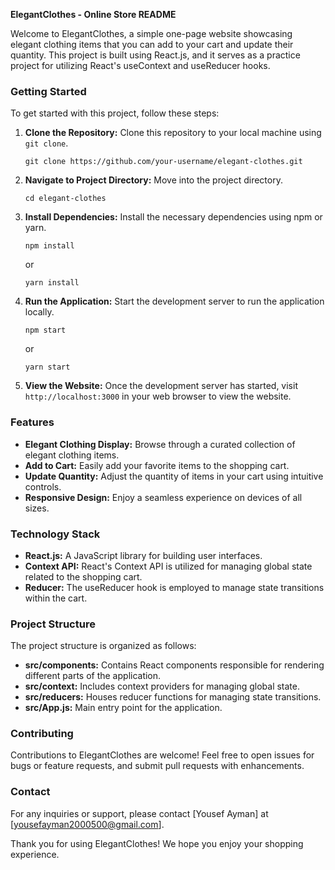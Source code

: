 **ElegantClothes - Online Store README**

Welcome to ElegantClothes, a simple one-page website showcasing elegant clothing items that you can add to your cart and update their quantity. This project is built using React.js, and it serves as a practice project for utilizing React's useContext and useReducer hooks.

### Getting Started

To get started with this project, follow these steps:

1. **Clone the Repository:**
   Clone this repository to your local machine using `git clone`.

   ```
   git clone https://github.com/your-username/elegant-clothes.git
   ```

2. **Navigate to Project Directory:**
   Move into the project directory.

   ```
   cd elegant-clothes
   ```

3. **Install Dependencies:**
   Install the necessary dependencies using npm or yarn.

   ```
   npm install
   ```

   or

   ```
   yarn install
   ```

4. **Run the Application:**
   Start the development server to run the application locally.

   ```
   npm start
   ```

   or

   ```
   yarn start
   ```

5. **View the Website:**
   Once the development server has started, visit `http://localhost:3000` in your web browser to view the website.

### Features

- **Elegant Clothing Display:** Browse through a curated collection of elegant clothing items.
- **Add to Cart:** Easily add your favorite items to the shopping cart.
- **Update Quantity:** Adjust the quantity of items in your cart using intuitive controls.
- **Responsive Design:** Enjoy a seamless experience on devices of all sizes.

### Technology Stack

- **React.js:** A JavaScript library for building user interfaces.
- **Context API:** React's Context API is utilized for managing global state related to the shopping cart.
- **Reducer:** The useReducer hook is employed to manage state transitions within the cart.

### Project Structure

The project structure is organized as follows:

- **src/components:** Contains React components responsible for rendering different parts of the application.
- **src/context:** Includes context providers for managing global state.
- **src/reducers:** Houses reducer functions for managing state transitions.
- **src/App.js:** Main entry point for the application.

### Contributing

Contributions to ElegantClothes are welcome! Feel free to open issues for bugs or feature requests, and submit pull requests with enhancements.

### Contact

For any inquiries or support, please contact [Yousef Ayman] at [yousefayman2000500@gmail.com].

Thank you for using ElegantClothes! We hope you enjoy your shopping experience.
